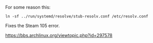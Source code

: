 For some reason this:

```
ln -sf ../run/systemd/resolve/stub-resolv.conf /etc/resolv.conf
```

Fixes the Steam 105 error.

https://bbs.archlinux.org/viewtopic.php?id=297578
